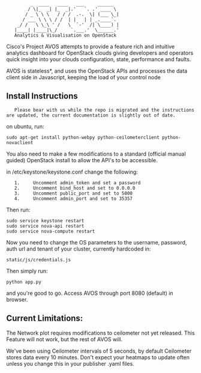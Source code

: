              _  ____   ____   ___     ______   
            / \|_  _| |_  _|.'   `. .' ____ \  
           / _ \ \ \   / / /  .-.  \| (___ \_| 
          / ___ \ \ \ / /  | |   | | _.____`.  
        _/ /   \ \_\ ' /   \  `-'  /| \____) | 
       |____| |____|\_/     `.___.'  \______.' 
       Analytics & Visualisation on OpenStack

Cisco's Project AVOS attempts to provide a feature rich and intuitive analytics dashboard for OpenStack clouds giving developers and operators quick insight into your clouds configuration, state, performance and faults. 

AVOS is stateless*,  and uses the OpenStack APIs and processes the data client side in Javascript, keeping the load of your control node

Install Instructions
-----------
       Please bear with us while the repo is migrated and the instructions are updated, the current documentation is slightly out of date.

on ubuntu, run:

    sudo apt-get install python-webpy python-ceilometerclient python-novaclient

You also need to make a few modifications to a standard (official manual guided) OpenStack install to allow the API's to be accessible.

in /etc/keystone/keystone.conf change the following:

       1.     Uncomment admin_token and set a password
       2.     Uncomment bind_host and set to 0.0.0.0
       3.     Uncomment public_port and set to 5000
       4.     Uncomment admin_port and set to 35357

Then run:

    sudo service keystone restart
    sudo service nova-api restart
    sudo service nova-compute restart
              
Now you need to change the OS parameters to the username, password, auth url and tenant of your cluster, currently hardcoded in:

    static/js/credentials.js 

Then simply run:

    python app.py

and you're good to go. Access AVOS through port 8080 (default) in browser.

Current Limitations: 
-----------

The Network plot requires modifications to ceilometer not yet released. This Feature will not work, but the rest of AVOS will.

We've been using Ceilometer intervals of 5 seconds, by default Ceilometer stores data every 10 minutes. Don't expect your heatmaps to update often unless you change this in your publisher .yaml files.



